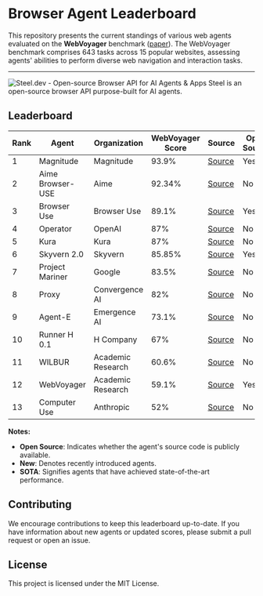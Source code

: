 # Browser Agent Leaderboard

This repository presents the current standings of various web agents evaluated on the **WebVoyager** benchmark ([paper](https://arxiv.org/abs/2401.13919)). The WebVoyager benchmark comprises 643 tasks across 15 popular websites, assessing agents' abilities to perform diverse web navigation and interaction tasks.

---
![Steel.dev - Open-source Browser API for AI Agents & Apps](/public/github_hero.png)
Steel is an open-source browser API purpose-built for AI agents.

## Leaderboard

| Rank | Agent           | Organization   | WebVoyager Score | Source                                                                                            | Open Source | New | SOTA |
| ---- | --------------- | -------------- | ---------------- | ------------------------------------------------------------------------------------------------- | ----------- | --- | ---- |
| 1 | Magnitude    | Magnitude   | 93.9%           | [Source](https://magnitude.run/webvoyager) | Yes         | Yes | Yes  |
| 2 | Aime Browser-USE    | Aime  | 92.34%           | [Source](https://aime-browser-use.github.io/) | No         | Yes |  |
| 3 | Browser Use    | Browser Use   | 89.1%           | [Source](https://browser-use.com/posts/sota-technical-report) | Yes         | Yes |     |
| 4 | Operator       | OpenAI        | 87%             | [Source](https://openai.com/index/introducing-operator/) | No          | Yes |      |
| 5 | Kura           | Kura          | 87%             | [Source](https://www.trykura.com/benchmarks) | No          | Yes |      |
| 6 | Skyvern 2.0    | Skyvern       | 85.85%          | [Source](https://blog.skyvern.com/skyvern-2-0-state-of-the-art-web-navigation-with-85-8-on-webvoyager-eval/) | Yes         | Yes |      |
| 7 | Project Mariner | Google        | 83.5%           | [Source](https://deepmind.google/technologies/project-mariner/) | No          |     |      |
| 8 | Proxy          | Convergence AI | 82%             | [Source](https://convergence.ai/training-web-agents-with-web-world-models-dec-2024/) | No          |     |      |
| 9 | Agent-E        | Emergence AI  | 73.1%           | [Source](https://www.emergence.ai/blog/agent-e-sota) | No          |     |      |
| 10 | Runner H 0.1   | H Company     | 67%             | [Source](https://www.hcompany.ai/blog/a-research-update) | No          |     |      |
| 11 | WILBUR         | Academic Research | 60.6%           | [Source](https://arxiv.org/abs/2404.05902) | No          |     |      |
| 12 | WebVoyager     | Academic Research | 59.1%           | [Source](https://arxiv.org/abs/2401.13919) | Yes         |     |      |
| 13 | Computer Use   | Anthropic     | 52%             | [Source](https://www.hcompany.ai/blog/a-research-update) | No          |     |      |

**Notes:**

- **Open Source**: Indicates whether the agent's source code is publicly available.
- **New**: Denotes recently introduced agents.
- **SOTA**: Signifies agents that have achieved state-of-the-art performance.

## Contributing

We encourage contributions to keep this leaderboard up-to-date. If you have information about new agents or updated scores, please submit a pull request or open an issue.

## License

This project is licensed under the MIT License.
